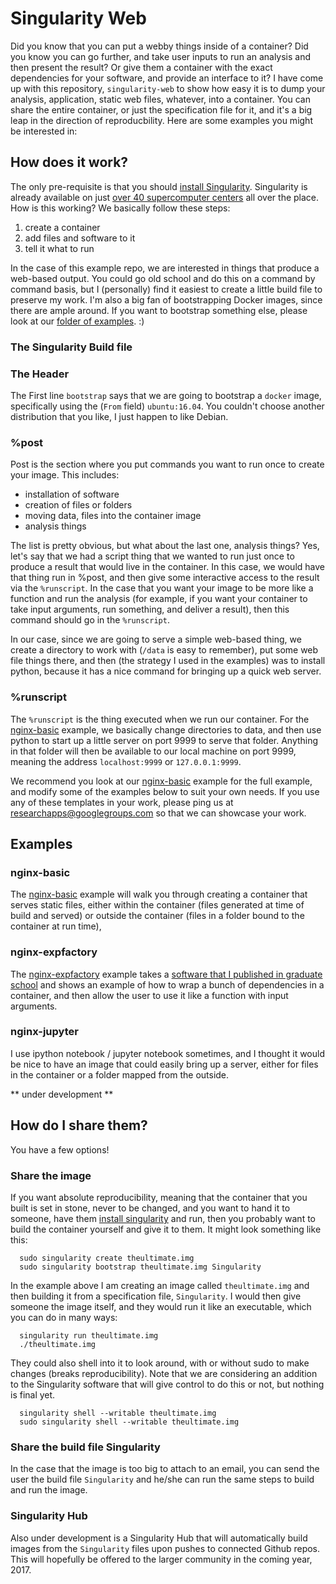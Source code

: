 # Singularity Web
Did you know that you can put a webby things inside of a container? Did you know you can go further, and take user inputs to run an analysis and then present the result? Or give them a container with the exact dependencies for your software, and provide an interface to it? I have come up with this repository, `singularity-web` to show how easy it is to dump your analysis, application, static web files, whatever, into a container. You can share the entire container, or just the specification file for it, and it's a big leap in the direction of reproducbility. Here are some examples you might be interested in:


## How does it work?
The only pre-requisite is that you should [install Singularity](http://singularity.lbl.gov/install-linux). Singularity is already available on just [over 40 supercomputer centers](https://docs.google.com/spreadsheets/d/1Vc_1prq_1WHGf0LWtpUBY-tfKdLLM_TErjnCe1mY5m0/pub?gid=1407658660&single=true&output=pdf) all over the place. How is this working? We basically follow these steps:

 1. create a container
 2. add files and software to it
 3. tell it what to run

In the case of this example repo, we are interested in things that produce a web-based output. You could go old school and do this on a command by command basis, but I (personally) find it easiest to create a little build file to preserve my work. I'm also a big fan of bootstrapping Docker images, since there are ample around. If you want to bootstrap something else, please look at our [folder of examples](https://github.com/singularityware/singularity/tree/master/examples). :)

### The Singularity Build file

### The Header
The First line `bootstrap` says that we are going to bootstrap a `docker` image, specifically using the (`From` field) `ubuntu:16.04`. You couldn't choose another distribution that you like, I just happen to like Debian.

### %post
Post is the section where you put commands you want to run once to create your image. This includes:

- installation of software
- creation of files or folders
- moving data, files into the container image
- analysis things

The list is pretty obvious, but what about the last one, analysis things? Yes, let's say that we had a script thing that we wanted to run just once to produce a result that would live in the container. In this case, we would have that thing run in %post, and then give some interactive access to the result via the `%runscript`. In the case that you want your image to be more like a function and run the analysis (for example, if you want your container to take input arguments, run something, and deliver a result), then this command should go in the `%runscript`.

In our case, since we are going to serve a simple web-based thing, we create a directory to work with (`/data` is easy to remember), put some web file things there, and then (the strategy I used in the examples) was to install python, because it has a nice command for bringing up a quick web server.

### %runscript
The `%runscript` is the thing executed when we run our container. For the [nginx-basic](nginx-basic) example, we basically change directories to data, and then use python to start up a little server on port 9999 to serve that folder. Anything in that folder will then be available to our local machine on port 9999, meaning the address `localhost:9999` or `127.0.0.1:9999`.

We recommend you look at our [nginx-basic](nginx-basic) example for the full example, and modify some of the examples below to suit your own needs. If you use any of these templates in your work, please ping us at [researchapps@googlegroups.com](researchapps@googlegroups.com) so that we can showcase your work.


## Examples

### nginx-basic
The [nginx-basic](nginx-basic) example will walk you through creating a container that serves static files, either within the container (files generated at time of build and served) or outside the container (files in a folder bound to the container at run time),

### nginx-expfactory
The [nginx-expfactory](nginx-expfactory) example takes a [software that I published in graduate school](http://journal.frontiersin.org/article/10.3389/fpsyg.2016.00610/full) and shows an example of how to wrap a bunch of dependencies in a container, and then allow the user to use it like a function with input arguments.

### nginx-jupyter
I use ipython notebook / jupyter notebook sometimes, and I thought it would be nice to have an image that could easily bring up a server, either for files in the container or a folder mapped from the outside.
 
** under development **

## How do I share them?
You have a few options! 

### Share the image
If you want absolute reproducibility, meaning that the container that you built is set in stone, never to be changed, and you want to hand it to someone, have them [install singularity]() and run, then you probably want to build the container yourself and give it to them. It might look something like this:

      sudo singularity create theultimate.img
      sudo singularity bootstrap theultimate.img Singularity

In the example above I am creating an image called `theultimate.img` and then building it from a specification file, `Singularity`. I would then give someone the image itself, and they would run it like an executable, which you can do in many ways:

      
      singularity run theultimate.img
      ./theultimate.img

They could also shell into it to look around, with or without sudo to make changes (breaks reproducibility). Note that we are considering an addition to the Singularity software that will give control to do this or not, but nothing is final yet.


      singularity shell --writable theultimate.img
      sudo singularity shell --writable theultimate.img
      

### Share the build file Singularity
In the case that the image is too big to attach to an email, you can send the user the build file `Singularity` and he/she can run the same steps to build and run the image.


### Singularity Hub
Also under development is a Singularity Hub that will automatically build images from the `Singularity` files upon pushes to connected Github repos. This will hopefully be offered to the larger community in the coming year, 2017.

